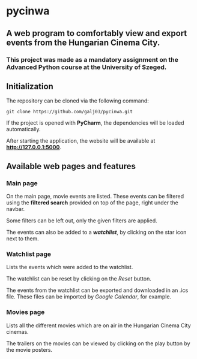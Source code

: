 # pycinwa

## A web program to comfortably view and export events from the Hungarian Cinema City.

### This project was made as a mandatory assignment on the Advanced Python course at the University of Szeged.

## Initialization

The repository can be cloned via the following command:

    git clone https://github.com/galj03/pycinwa.git

If the project is opened with **PyCharm**, the dependencies will be loaded automatically.

After starting the application, the website will be available at **http://127.0.0.1:5000**.

## Available web pages and features

### Main page

On the main page, movie events are listed.
These events can be filtered using the **filtered search** provided on top of the page, right under the navbar.

Some filters can be left out, only the given filters are applied.

The events can also be added to a ***watchlist***, by clicking on the star icon next to them.

### Watchlist page

Lists the events which were added to the watchlist.

The watchlist can be reset by clicking on the *Reset* button.

The events from the watchlist can be exported and downloaded in an .ics file.
These files can be imported by *Google Calendar*, for example.

### Movies page

Lists all the different movies which are on air in the Hungarian Cinema City cinemas.

The trailers on the movies can be viewed by clicking on the play button by the movie posters.
